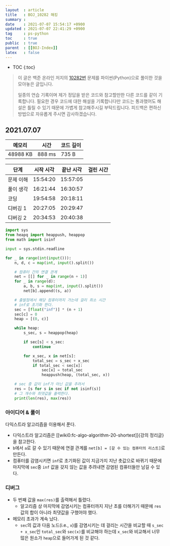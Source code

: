 ```yaml
---
layout  : article
title   : BOJ_10282 해킹
summary : 
date    : 2021-07-07 15:54:17 +0900
updated : 2021-07-07 22:41:29 +0900
tag     : ps-python
toc     : true
public  : true
parent  : [[BOJ-Index]]
latex   : false
---
```

* TOC
{:toc}

> 이 글은 백준 온라인 저지의 [10282번](https://www.acmicpc.net/problem/10282) 문제를 파이썬(Python)으로 풀이한 것을 모아놓은 글입니다.
>
> 일종의 연습 기록이며 제가 정답을 받은 코드와 참고할만한 다른 코드를 같이 기록합니다. 필요한 경우 코드에 대한 해설을 기록합니다만 코드는 통과했어도 해설은 틀릴 수 있기 때문에 가볍게 참고해주시길 부탁드립니다. 피드백은 편하신 방법으로 자유롭게 주시면 감사하겠습니다.

## 2021.07.07

| 메모리    | 시간   | 코드 길이 |
| --------- | -----  | --------- |
| 48988 KB  | 888 ms | 735 B     |

| 단계      | 시작 시각 | 끝난 시각 | 걸린 시간 |
| --------- | --------- | --------- | --------- |
| 문제 이해 | 15:54:20  | 15:57:05  |           |
| 풀이 생각 | 16:21:44  | 16:30:57  |           |
| 코딩      | 19:54:58  | 20:18:11  |           |
| 디버깅 1  | 20:27:05  | 20:29:47  |           |
| 디버깅 2  | 20:34:53  | 20:40:38  |           |

```python
import sys
from heapq import heappush, heappop
from math import isinf

input = sys.stdin.readline

for _ in range(int(input())):
    n, d, c = map(int, input().split())

    # 컴퓨터 간의 연결 관계
    net = [[] for _ in range(n + 1)]
    for _ in range(d):
        a, b, s = map(int, input().split())
        net[b].append((s, a))

    # 출발점에서 해당 컴퓨터까지 가는데 걸리 최소 시간
    # inf로 초기화 한다.
    sec = [float("inf")] * (n + 1)
    sec[c] = 0
    heap = [(0, c)]

    while heap:
        s_sec, s = heappop(heap)

        if sec[s] < s_sec:
            continue

        for x_sec, x in net[s]:
            total_sec = s_sec + x_sec
            if total_sec < sec[x]:
                sec[x] = total_sec
                heappush(heap, (total_sec, x))

    # sec 중 값이 inf가 아닌 값을 추려서
    res = [s for s in sec if not isinf(s)]
    # 그 개수와 최댓값을 출력한다.
    print(len(res), max(res))
```

### 아이디어 & 풀이

다익스트라 알고리즘을 이용해서 푼다.

* 다익스트라 알고리즘은 [[wiki0:fc-algo-algorithm-20-shortest]]{강의 정리글}을 참고한다.
* `b`에서 `a`로 갈 수 있기 때문에 연결 관계를 `net[b] = [갈 수 있는 컴퓨터의 리스트]`로 만든다.
* 컴퓨터를 감염시키면 `inf`로 초기화된 값이 지금가지 지난 촛값으로 바뀌기 때문에 마지막에 `sec`중 `inf` 값을 갖지 않는 값을 추려내면 감염된 컴퓨터들만 남길 수 있다.

### 디버그

* 두 번째 값을 `max(res)`를 출력해서 틀렸다.
    * 알고리즘 상 마지막에 감염시키는 컴퓨터까지 지난 초를 더해가기 때문에 `res` 값의 합이 아니라 최댓값을 구했어야 했다.
* 메모리 초과가 계속 났다.
    * `sec`의 값과 다음 노드(i.e., `x`)를 감염시키는 데 걸리는 시간을 비교할 때 `s_sec + x_sec`인 `total_sec`와 `sec(x)`를 비교해야 하는데 `x_sec`와 비교해서 너무 많은 원소가 `heap`으로 들어가게 된 것 같다.
